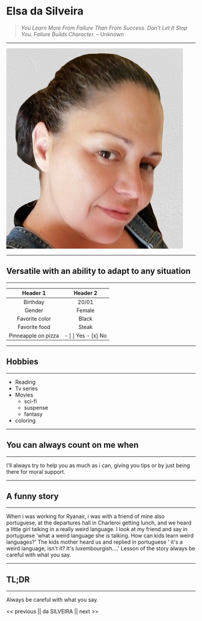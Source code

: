 # Elsa da Silveira

> *You Learn More From Failure Than From Success. Don’t Let It Stop You. Failure Builds Character.* – Unknown 

---
![Me](me.jpg)

---
## Versatile with an ability to adapt to any situation
---

 |Header 1  |  Header 2 |
 |:---------: | :------------: |
  | Birthday| 20/01|
 |Gender | Female|
 |Favorite color | Black|
 |Favorite food | Steak|
 |Pinneapple on pizza | - [ ] Yes - [x] No|

---
## Hobbies 
--- 

 + Reading
 + Tv series
 + Movies
   - sci-fi
   - suspense
   - fantasy
 + coloring

---
## You can always count on me when
--- 
 
 I'll always try to help you as much as i can, giving you tips or by just being there for moral support.

---
## A funny story 
---

 When i was working for Ryanair, i was with a friend of mine also portuguese, at the departures hall in Charleroi getting lunch, and we heard a little girl talking in a really weird language. I look at my friend and say in portuguese 'what a weird language she is talking. How can kids learn weird languages?' 
 The kids mother heard us and replied in portuguese ' it's a weird language, isn't it? It's luxembourgish....'
 Lesson of the story always be careful with what you say.

---
## TL;DR 
---

 Always be careful with what you say.




<< previous || da SILVEIRA || next >>
